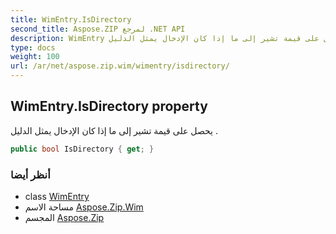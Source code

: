 ```yaml
---
title: WimEntry.IsDirectory
second_title: Aspose.ZIP لمرجع .NET API
description: WimEntry ملكية. يحصل على قيمة تشير إلى ما إذا كان الإدخال يمثل الدليل .
type: docs
weight: 100
url: /ar/net/aspose.zip.wim/wimentry/isdirectory/
---
```

## WimEntry.IsDirectory property

يحصل على قيمة تشير إلى ما إذا كان الإدخال يمثل الدليل .

```csharp
public bool IsDirectory { get; }
```

### أنظر أيضا

* class [WimEntry](../)
* مساحة الاسم [Aspose.Zip.Wim](../../wimentry/)
* المجسم [Aspose.Zip](../../../)


